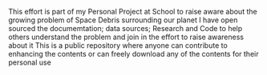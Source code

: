 This effort is part of my Personal Project at School to raise aware about the growing problem of Space Debris surrounding our planet
I have open sourced the documemtation; data sources; Research and Code to help others understand the problem and join in the effort to raise awareness about it
This is a public repository where anyone can contribute to enhancing the contents or can freely download any of the contents for their personal use
